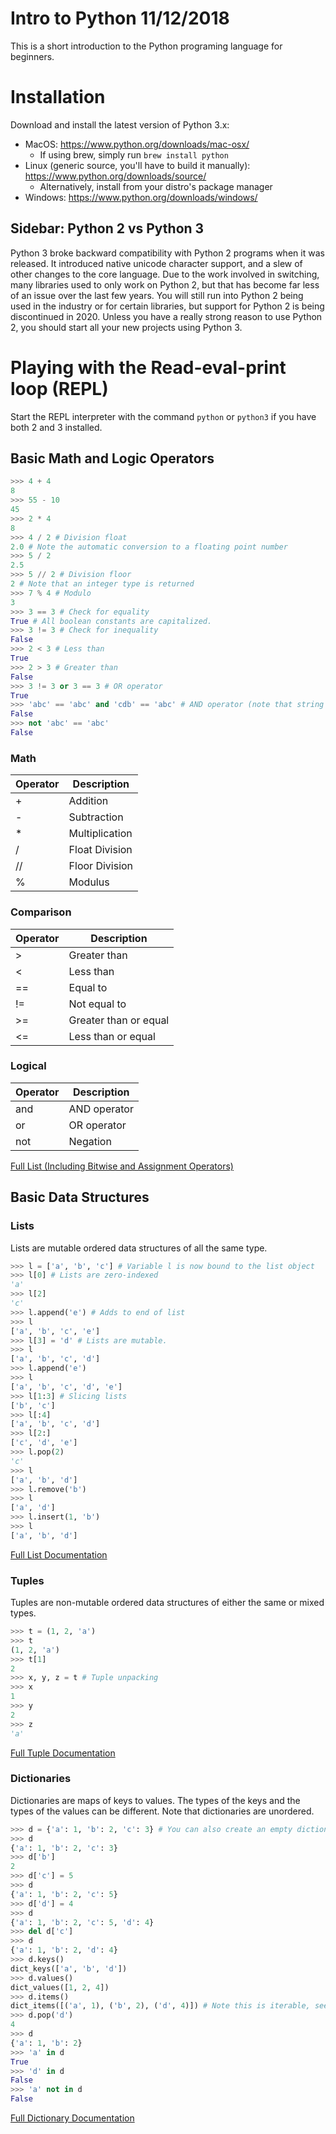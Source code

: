 # Intro to Python 11/12/2018

This is a short introduction to the Python programing language for beginners.

# Installation

Download and install the latest version of Python 3.x:
* MacOS: https://www.python.org/downloads/mac-osx/
  * If using brew, simply run `brew install python`
* Linux (generic source, you'll have to build it manually): https://www.python.org/downloads/source/
  * Alternatively, install from your distro's package manager
* Windows: https://www.python.org/downloads/windows/

## Sidebar: Python 2 vs Python 3
Python 3 broke backward compatibility with Python 2 programs when it was released. It introduced native unicode character support, and a slew of other changes to the core language. Due to the work involved in switching, many libraries used to only work on Python 2, but that has become far less of an issue over the last few years. You will still run into Python 2 being used in the industry or for certain libraries, but support for Python 2 is being discontinued in 2020. Unless you have a really strong reason to use Python 2, you should start all your new projects using Python 3.

# Playing with the Read-eval-print loop (REPL)

Start the REPL interpreter with the command `python` or `python3` if you have both 2 and 3 installed.

## Basic Math and Logic Operators

```Python
>>> 4 + 4
8
>>> 55 - 10
45
>>> 2 * 4
8
>>> 4 / 2 # Division float
2.0 # Note the automatic conversion to a floating point number
>>> 5 / 2
2.5
>>> 5 // 2 # Division floor
2 # Note that an integer type is returned
>>> 7 % 4 # Modulo
3
>>> 3 == 3 # Check for equality
True # All boolean constants are capitalized.
>>> 3 != 3 # Check for inequality
False
>>> 2 < 3 # Less than
True
>>> 2 > 3 # Greater than
False
>>> 3 != 3 or 3 == 3 # OR operator
True
>>> 'abc' == 'abc' and 'cdb' == 'abc' # AND operator (note that string literals can be wrapped in either single or double quotes)
False
>>> not 'abc' == 'abc'
False
```

### Math

| Operator | Description |
| -------- | ----------- |
| + | Addition|
| - | Subtraction |
| * | Multiplication |
| / | Float Division |
| // | Floor Division |
| % | Modulus |

### Comparison

| Operator | Description |
| -------- | ----------- |
| > | Greater than |
| < | Less than |
| == | Equal to |
| != | Not equal to |
| >= | Greater than or equal |
| <= | Less than or equal | 

### Logical

| Operator | Description |
| -------- | ----------- |
| and | AND operator |
| or | OR operator |
| not | Negation |


[Full List (Including Bitwise and Assignment Operators)](https://www.geeksforgeeks.org/basic-operators-python/)

## Basic Data Structures

### Lists

Lists are mutable ordered data structures of all the same type.

```Python
>>> l = ['a', 'b', 'c'] # Variable l is now bound to the list object
>>> l[0] # Lists are zero-indexed
'a'
>>> l[2]
'c'
>>> l.append('e') # Adds to end of list
>>> l
['a', 'b', 'c', 'e']
>>> l[3] = 'd' # Lists are mutable.
>>> l
['a', 'b', 'c', 'd']
>>> l.append('e')
>>> l
['a', 'b', 'c', 'd', 'e']
>>> l[1:3] # Slicing lists
['b', 'c']
>>> l[:4]
['a', 'b', 'c', 'd']
>>> l[2:]
['c', 'd', 'e']
>>> l.pop(2)
'c'
>>> l
['a', 'b', 'd']
>>> l.remove('b')
>>> l
['a', 'd']
>>> l.insert(1, 'b')
>>> l
['a', 'b', 'd']
```

[Full List Documentation](https://docs.python.org/3/tutorial/datastructures.html#more-on-lists)

### Tuples

Tuples are non-mutable ordered data structures of either the same or mixed types.

```Python
>>> t = (1, 2, 'a')
>>> t
(1, 2, 'a')
>>> t[1]
2
>>> x, y, z = t # Tuple unpacking
>>> x
1
>>> y
2
>>> z
'a'
```

[Full Tuple Documentation](https://docs.python.org/3/tutorial/datastructures.html#tuples-and-sequences)

### Dictionaries

Dictionaries are maps of keys to values. The types of the keys and the types of the values can be different. Note that dictionaries are unordered.

```Python
>>> d = {'a': 1, 'b': 2, 'c': 3} # You can also create an empty dictionary with dict()
>>> d
{'a': 1, 'b': 2, 'c': 3}
>>> d['b']
2
>>> d['c'] = 5
>>> d
{'a': 1, 'b': 2, 'c': 5}
>>> d['d'] = 4
>>> d
{'a': 1, 'b': 2, 'c': 5, 'd': 4}
>>> del d['c']
>>> d
{'a': 1, 'b': 2, 'd': 4}
>>> d.keys()
dict_keys(['a', 'b', 'd'])
>>> d.values()
dict_values([1, 2, 4])
>>> d.items()
dict_items([('a', 1), ('b', 2), ('d', 4)]) # Note this is iterable, see below how to use it
>>> d.pop('d')
4
>>> d
{'a': 1, 'b': 2}
>>> 'a' in d
True
>>> 'd' in d
False
>>> 'a' not in d
False
```
[Full Dictionary Documentation](https://docs.python.org/3/library/stdtypes.html#mapping-types-dict)

